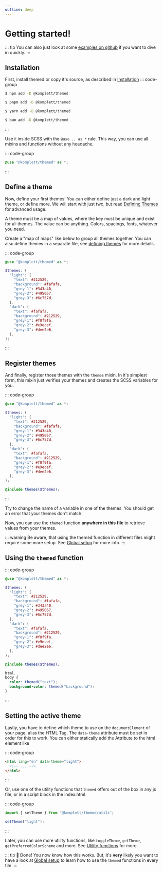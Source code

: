 ```yaml
---
outline: deep
---
```


# Getting started!

::: tip
You can also just look at some [examples on github](https://github.com/komplettio/themed/tree/main/examples) if you want to dive in quickly.
:::

## Installation

First, install themed or copy it's source, as described in [Installation](/guide/installation)
::: code-group

```sh [npm]
$ npm add -D @komplett/themed
```

```sh [pnpm]
$ pnpm add -D @komplett/themed
```

```sh [yarn]
$ yarn add -D @komplett/themed
```

```sh [bun]
$ bun add -D @komplett/themed
```

:::

Use it inside SCSS with the `@use .. as *` rule. This way, you can use all mixins and functions without any headache.

::: code-group

```scss [style.scss] {1}
@use "@komplett/themed" as *;
```

:::

## Define a theme

Now, define your first themes! You can either define just a dark and light theme, or define more. We will start with just two, but read [Defining Themes](/guide/defining-themes) for advanced usage.

A theme must be a map of values, where the key must be unique and exist for all themes.
The value can be anything. Colors, spacings, fonts, whatever you need.

Create a "map of maps" like below to group all themes together. You can also define themes in a separate file, see [defining themes](/guide/defining-themes) for more details.

::: code-group

```scss [style.scss] {3-18}
@use "@komplett/themed" as *;

$themes: (
  "light": (
    "text": #212529,
    "background": #fafafa,
    "grey-1": #343a40,
    "grey-2": #495057,
    "grey-3": #6c757d,
  ),
  "dark": (
    "text": #fafafa,
    "background": #212529,
    "grey-1": #f8f9fa,
    "grey-2": #e9ecef,
    "grey-3": #dee2e6,
  ),
);
```

:::

## Register themes

And finally, register those themes with the `themes` mixin. In it's simplest form, this mixin just verifies your themes and creates the SCSS variables for you.

::: code-group

```scss [style.scss] {20}
@use "@komplett/themed" as *;

$themes: (
  "light": (
    "text": #212529,
    "background": #fafafa,
    "grey-1": #343a40,
    "grey-2": #495057,
    "grey-3": #6c757d,
  ),
  "dark": (
    "text": #fafafa,
    "background": #212529,
    "grey-1": #f8f9fa,
    "grey-2": #e9ecef,
    "grey-3": #dee2e6,
  ),
);

@include themes($themes);
```

:::

Try to change the name of a variable in one of the themes. You should get an error that your themes don't match.

Now, you can use the `themed` function **anywhere in this file** to retrieve values from your themes.

::: warning
Be aware, that using the themed function in different files might require some more setup. See [Global setup](/guide/global-setup) for more info.
:::

## Using the `themed` function

::: code-group

```scss [style.scss] {23-27}
@use "@komplett/themed" as *;

$themes: (
  "light": (
    "text": #212529,
    "background": #fafafa,
    "grey-1": #343a40,
    "grey-2": #495057,
    "grey-3": #6c757d,
  ),
  "dark": (
    "text": #fafafa,
    "background": #212529,
    "grey-1": #f8f9fa,
    "grey-2": #e9ecef,
    "grey-3": #dee2e6,
  ),
);

@include themes($themes);

html,
body {
  color: themed("text");
  background-color: themed("background");
}
```

:::

## Setting the active theme

Lastly, you have to define which theme to use on the `documentElement` of your page, alias the HTML Tag. The `data-theme` attribute must be set in order for this to work.
You can either statically add the Attribute to the html element like

::: code-group

```html [index.html] {1}
<html lang="en" data-theme="light">
  <!-- ... -->
</html>
```

:::

Or, use one of the utility functions that `themed` offers out of the box in any js file, or in a script block in the index.html.

::: code-group

```js [index.js] {1-3}
import { setTheme } from "@komplett/themed/utils";

setTheme("light");
```

:::

Later, you can use more utility functions, like `toggleTheme`, `getTheme`, `getPreferredColorScheme` and more. See [Utility functions](/guide/utility-functions) for more.

::: tip
:tada: Done! You now know how this works. But, it's **very** likely you want to have a look at [Global setup](/guide/global-setup) to learn how to use the `themed` functions in every file.
:::
